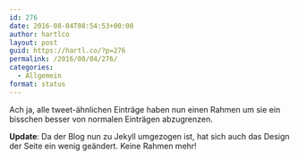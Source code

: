 ```yaml
---
id: 276
date: 2016-08-04T08:54:53+00:00
author: hartlco
layout: post
guid: https://hartl.co/?p=276
permalink: /2016/08/04/276/
categories:
  - Allgemein
format: status
---
```

Ach ja, alle tweet-ähnlichen Einträge haben nun einen Rahmen um sie ein bisschen besser von normalen Einträgen abzugrenzen.

**Update**:
Da der Blog nun zu Jekyll umgezogen ist, hat sich auch das Design der Seite ein wenig geändert. Keine Rahmen mehr! 